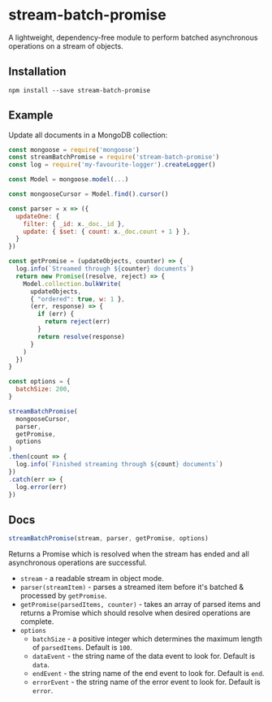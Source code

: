 # stream-batch-promise

A lightweight, dependency-free module to perform batched asynchronous operations on a stream of objects.

## Installation

```
npm install --save stream-batch-promise
```

## Example

Update all documents in a MongoDB collection:

```javascript
const mongoose = require('mongoose')
const streamBatchPromise = require('stream-batch-promise')
const log = require('my-favourite-logger').createLogger()

const Model = mongoose.model(...)

const mongooseCursor = Model.find().cursor()

const parser = x => ({
  updateOne: {
    filter: { _id: x._doc._id },
    update: { $set: { count: x._doc.count + 1 } },
  }
})

const getPromise = (updateObjects, counter) => {
  log.info(`Streamed through ${counter} documents`)
  return new Promise((resolve, reject) => {
    Model.collection.bulkWrite(
      updateObjects,
      { "ordered": true, w: 1 },
      (err, response) => {
        if (err) {
          return reject(err)
        }
        return resolve(response)
      }
    )
  })
}

const options = {
  batchSize: 200,
}

streamBatchPromise(
  mongooseCursor,
  parser,
  getPromise,
  options
)
.then(count => {
  log.info(`Finished streaming through ${count} documents`)
})
.catch(err => {
  log.error(err)
})
```

## Docs

```javascript
streamBatchPromise(stream, parser, getPromise, options)
```

Returns a Promise which is resolved when the stream has ended and all asynchronous operations are successful.

* `stream` - a readable stream in object mode.
* `parser(streamItem)` - parses a streamed item before it's batched & processed by `getPromise`.
* `getPromise(parsedItems, counter)` - takes an array of parsed items and returns a Promise which should resolve when desired operations are complete.
* `options`
  * `batchSize` - a positive integer which determines the maximum length of `parsedItems`.  Default is `100`.
  * `dataEvent` - the string name of the data event to look for.  Default is `data`.
  * `endEvent` - the string name of the end event to look for.  Default is `end`.
  * `errorEvent` - the string name of the error event to look for.  Default is `error`.
